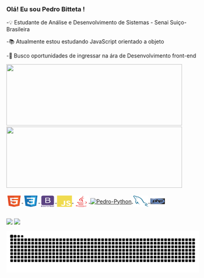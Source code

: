 ### Olá! Eu sou Pedro Bitteta !

-💡 Estudante de Análise e Desenvolvimento de Sistemas - Senai Suiço-Brasileira

-📚 Atualmente estou estudando JavaScript orientado a objeto

-🔨 Busco oportunidades de ingressar na ára de Desenvolvimento front-end

 <div>
  <a href="https://github.com/PedroBitteta">
   <img height="160em" width="460em"  src=https://github-readme-stats.vercel.app/api?username=PedroBitteta&show_icons=true&icon_color=fff&bg_color=30,0ff1ce,904e95&title_color=fff&text_color=fff&/>
  <img height="160em" width="460em" src="https://github-readme-stats.vercel.app/api/top-langs/?username=PedroBitteta&layout=compact&langs_count=7&bg_color=30,0ff1ce,904e95&title_color=fff&text_color=fff&"/>
</div>
  
<div style="display: inline_block"><br>
  <img align="center" alt="Pedro-HTML" height="30" width="40" src="https://raw.githubusercontent.com/devicons/devicon/master/icons/html5/html5-original.svg">
  <img align="center" alt="Pedro-CSS" height="30" width="40" src="https://raw.githubusercontent.com/devicons/devicon/master/icons/css3/css3-original.svg">
  <img align="center" alt="" height="30" width="40" src="https://raw.githubusercontent.com/devicons/devicon/master/icons/bootstrap/bootstrap-plain-wordmark.svg">
  <img align="center" alt="Pedro-Js" height="30" width="40" src="https://raw.githubusercontent.com/devicons/devicon/master/icons/javascript/javascript-plain.svg">
  <img align="center" alt="Pedro-Ts" height="30" width="40" src="https://raw.githubusercontent.com/devicons/devicon/master/icons/java/java-plain.svg">
  <img align="center" alt="Pedro-Python" height="30" width="40" src="https://img.shields.io/badge/Spring-6DB33F?style=for-the-badge&logo=spring&logoColor=white">
  <img align="center" alt="Pedro-Mysql" height="30" width="40" src="https://raw.githubusercontent.com/devicons/devicon/master/icons/mysql/mysql-original.svg">
  <img align="center" alt="Pedro-Python" height="30" width="40" src="https://raw.githubusercontent.com/devicons/devicon/master/icons/php/php-original.svg">
</div>
 
 ##
 
 <div> 
  <a href = "mailto:pedrobitteta@hotmail.com"><img src="https://img.shields.io/badge/-Gmail-%23333?style=for-the-badge&logo=gmail&logoColor=white" target="_blank"></a>
  <a href="https://www.linkedin.com/in/pedro-henrique-39015a216/" target="_blank"><img src="https://img.shields.io/badge/-LinkedIn-%230077B5?style=for-the-badge&logo=linkedin&logoColor=white" target="_blank"></a> 
 
  ![Snake animation](https://github.com/PedroBitteta/PedroBitteta/blob/output/github-contribution-grid-snake.svg)
 
</div>
